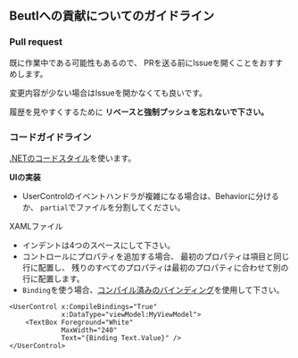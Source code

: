 ## Beutlへの貢献についてのガイドライン

### Pull request
既に作業中である可能性もあるので、
PRを送る前にIssueを開くことをおすすめします。

変更内容が少ない場合はIssueを開かなくても良いです。

履歴を見やすくするために
**リベースと強制プッシュを忘れないで下さい。**

### コードガイドライン

[.NETのコードスタイル](https://github.com/dotnet/runtime/blob/main/docs/coding-guidelines/coding-style.md)を使います。

**UIの実装**
- UserControlのイベントハンドラが複雑になる場合は、Behaviorに分けるか、
  `partial`でファイルを分割してください。

XAMLファイル
- インデントは4つのスペースにして下さい。
- コントロールにプロパティを追加する場合、
  最初のプロパティは項目と同じ行に配置し、
  残りのすべてのプロパティは最初のプロパティに合わせて別の行に配置します。
- `Binding`を使う場合、[コンパイル済みのバインディング](https://docs.avaloniaui.net/docs/next/basics/data/data-binding/compiled-bindings)を使用して下さい。
```xaml
<UserControl x:CompileBindings="True"
             x:DataType="viewModel:MyViewModel">
    <TextBox Foreground="White"
             MaxWidth="240"
             Text="{Binding Text.Value}" />
</UserControl>
```
